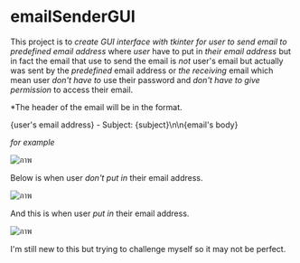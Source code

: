 # emailSenderGUI

This project is to *create GUI interface with tkinter for user to send email to predefined email address* where *user* have to put in *their email address* but in fact the email that use to send the email is *not* user's email but actually was sent by the *predefined* email address or *the receiving* email which mean user *don't have to* use their password and *don't have to give permission* to access their email. 

*The header of the email will be in the format.

  {user's email address} - Subject: {subject}\n\n{email's body} 
  
  *for example*
  
  ![ภาพ](https://user-images.githubusercontent.com/125641945/220957406-1d2bbee1-133d-47cf-a137-982e1304dfe0.png)

Below is when user *don't put in* their email address.

![ภาพ](https://user-images.githubusercontent.com/125641945/220958264-f0c1cfb3-fc48-4f8d-a1d4-4c04b0b782f0.png)

And this is when user *put in* their email address.

![ภาพ](https://user-images.githubusercontent.com/125641945/220958779-cc57b4ce-9d75-4b49-bc7f-d3f7e82a715f.png)

I'm still new to this but trying to challenge myself so it may not be perfect.  
